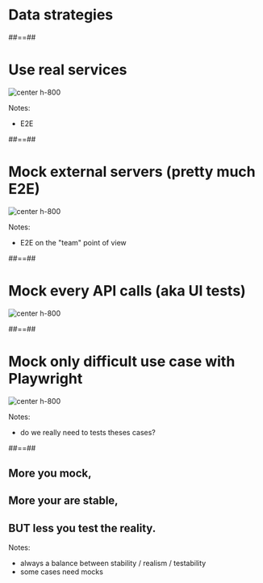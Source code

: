 <!-- .slide: class="transition" -->

# Data strategies

##==##

# Use real services

![center h-800](./assets/images/05-test-data-and-mocks/app-archi-overview.drawio.png)

Notes:
- E2E

##==##

# Mock external servers (pretty much E2E)

![center h-800](./assets/images/05-test-data-and-mocks/strat-mock-external-servers.png)

Notes:
- E2E on the "team" point of view

##==##

# Mock every API calls (aka UI tests)

![center h-800](./assets/images/05-test-data-and-mocks/strat-mock-all-calls.png)

##==##

# Mock only difficult use case with Playwright

![center h-800](./assets/images/05-test-data-and-mocks/strat-mock-some-calls.png)

Notes:
- do we really need to tests theses cases?

##==##

<!-- .slide: class="quote-slide" -->

## More you mock,
## More your are stable,
## BUT less you test the reality.

Notes:
- always a balance between stability / realism / testability
- some cases need mocks
